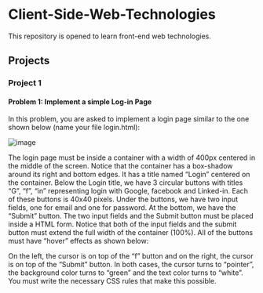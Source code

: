 # Client-Side-Web-Technologies
This repository is opened to learn front-end web technologies.

## Projects
### Project 1
#### Problem 1: Implement a simple Log-in Page
In this problem, you are asked to implement a login page similar to the one shown below (name your file login.html):

![image](https://user-images.githubusercontent.com/71591780/219701014-a359886b-089d-4770-9311-4a9e36068201.png) 

The login page must be inside a container with a width of 400px centered in the middle of the screen. Notice that the container has a box-shadow around its right and bottom edges. It has a title named “Login” centered on the container. Below the Login title, we have 3 circular buttons with titles “G”, “f”, “in” representing login with Google, facebook and Linked-in. Each of these buttons is 40x40 pixels. Under the buttons, we have two input fields, one for email and one for password. At the bottom, we have the “Submit” button. The two input fields and the Submit button must be placed inside a HTML form. Notice that both of the input fields and the submit button must extend the full width of the container (100%).
All of the buttons must have “hover” effects as shown below:
       
On the left, the cursor is on top of the “f” button and on the right, the cursor is on top of the “Submit” button. In both cases, the cursor turns to “pointer”, the background color turns to “green” and the text color turns to “white”. You must write the necessary CSS rules that make this possible.
